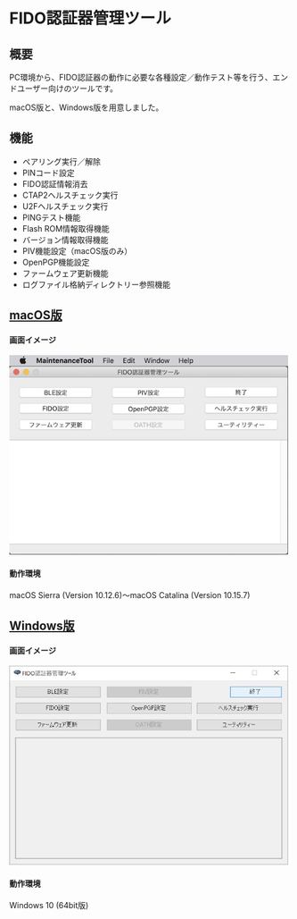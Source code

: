 # FIDO認証器管理ツール

## 概要
PC環境から、FIDO認証器の動作に必要な各種設定／動作テスト等を行う、エンドユーザー向けのツールです。

macOS版と、Windows版を用意しました。

## 機能
* ペアリング実行／解除
* PINコード設定
* FIDO認証情報消去
* CTAP2ヘルスチェック実行
* U2Fヘルスチェック実行
* PINGテスト機能
* Flash ROM情報取得機能
* バージョン情報取得機能
* PIV機能設定（macOS版のみ）
* OpenPGP機能設定
* ファームウェア更新機能
* ログファイル格納ディレクトリー参照機能

## [macOS版](../MaintenanceTool/macOSApp/MNTTOOL.md)

#### 画面イメージ
<img src="assets/0001.jpg" width="500">

#### 動作環境
macOS Sierra (Version 10.12.6)〜macOS Catalina (Version 10.15.7)

## [Windows版](../MaintenanceTool/WindowsExe/MNTTOOL.md)

#### 画面イメージ
<img src="assets/0002.jpg" width="500">

#### 動作環境
Windows 10 (64bit版)
